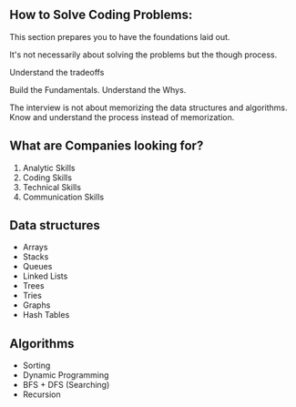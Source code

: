 ## How to Solve Coding Problems:

This section prepares you to have the foundations laid out.

It's not necessarily about solving the problems but the though process.

Understand the tradeoffs

Build the Fundamentals. Understand the Whys.

The interview is not about memorizing the data structures and algorithms. Know and understand the process instead of memorization.

## What are Companies looking for?

1. Analytic Skills
2. Coding Skills
3. Technical Skills
4. Communication Skills

## Data structures

* Arrays
* Stacks
* Queues
* Linked Lists
* Trees
* Tries
* Graphs
* Hash Tables

## Algorithms

* Sorting
* Dynamic Programming
* BFS + DFS (Searching)
* Recursion
